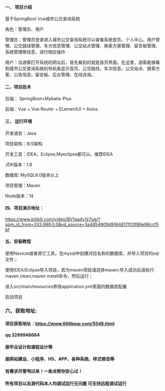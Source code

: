 

#### 一、 项目介绍
基于SpringBoot Vue城市公交查询系统

角色：管理员、用户

管理员：管理员登录进入城市公交查询系统可以查看系统首页、个人中心、用户管理、公交路线管理、车次信息管理、公交站点管理、换乘方案管理、留言板管理、系统管理等信息，进行相应操作

用户：当游客打开系统的网址后，首先看到的就是首页界面。在这里，游客能够看到城市公交查询系统的导航条显示首页、公交路线、车次信息、公交站点、换乘方案、公告信息、留言板、后台管理、在线咨询。
#### 二、项目技术
后端： SpringBoot+Mybatis-Plus

前端：Vue + Vue Router + ELementUI + Axios

#### 三、 运行环境
开发语言：Java

项目架构：B/S架构

开发工具：IDEA，Eclipse,Myeclipse都可以。推荐IDEA

JDK版本：1.8

数据库: MySQL8.0版本以上

项目管理：Maven

Node版本：14

#### 四、项目演示地址：

https://www.bilibili.com/video/BV1qa4y1z7ug/?spm_id_from=333.999.0.0&vd_source=3a4854909d9164817f03f89e98ccf5bf

#### 五、安装教程
使用Navicat或者其它工具，在mysql中创建对应名称的数据库，并导入项目的sql文件；

使用IDEA/Eclipse导入项目，若为maven项目请选择maven;导入成功后请执行maven clean;maven install命令，然后运行；

进入src/main/resources修改application.yml里面的数据库配置

启动项目


### 六、获取地址:
#### 项目获取地址：https://www.666bear.com/5548.html
#### qq 3289948684
#### 接毕业设计和课程设计等
#### 接网站建设、小程序、H5、APP、各种系统、样式修改等
#### 有需求尽管甩过来！一条龙帮你安心过！
#### 所有项目以及源代码本人均调试运行无问题 可支持远程调试运行





